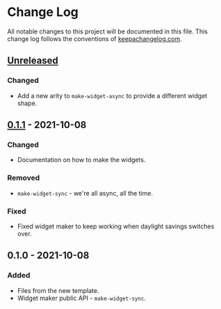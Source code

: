 # Change Log
All notable changes to this project will be documented in this file. This change log follows the conventions of [keepachangelog.com](http://keepachangelog.com/).

## [Unreleased]
### Changed
- Add a new arity to `make-widget-async` to provide a different widget shape.

## [0.1.1] - 2021-10-08
### Changed
- Documentation on how to make the widgets.

### Removed
- `make-widget-sync` - we're all async, all the time.

### Fixed
- Fixed widget maker to keep working when daylight savings switches over.

## 0.1.0 - 2021-10-08
### Added
- Files from the new template.
- Widget maker public API - `make-widget-sync`.

[Unreleased]: https://github.com/your-name/clj4tezos/compare/0.1.1...HEAD
[0.1.1]: https://github.com/your-name/clj4tezos/compare/0.1.0...0.1.1
